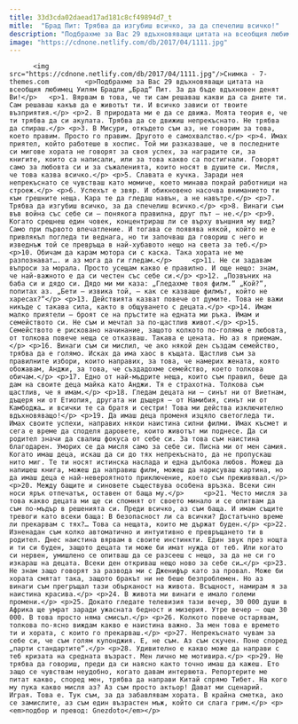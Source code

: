 ```yaml
---
title: 33d3cda02daead17ad181c8cf49894d7_t
mitle:  "Брад Пит: Трябва да изгубиш всичко, за да спечелиш всичко!"
description: "Подбрахме за Вас 29 вдъхновяващи цитата на всеобщия любимец Уилям Брадли „Брад“ Пит. За да бъде вдъхновен денят Ви! 1. Вярвам в това, че ти сам решаваш какви да са дните ти. Сам решаваш какъв да е животът ти. И всичко зависи от твоите възприятия. 2. В природата ми е да се движа. Моята теория …"
image: "https://cdnone.netlify.com/db/2017/04/1111.jpg"
---
```


          <img src="https://cdnone.netlify.com/db/2017/04/1111.jpg"/>Снимка - 7-themes.com         <p>Подбрахме за Вас 29 вдъхновяващи цитата на всеобщия любимец Уилям Брадли „Брад“ Пит. За да бъде вдъхновен денят Ви!</p>   <p>1. Вярвам в това, че ти сам решаваш какви да са дните ти. Сам решаваш какъв да е животът ти. И всичко зависи от твоите възприятия.</p> <p>2. В природата ми е да се движа. Моята теория е, че ти трябва да си акулата. Трябва да се движиш непрекъснато. Не трябва да спираш.</p> <p>3. В Мисури, откъдето съм аз, не говорим за това, което правим. Просто го правим. Другото е самохвалство.</p> <p>4. Имах приятел, който работеше в хоспис. Той ми разказваше, че в последните си мигове хората не говорят за своя успех, за наградите си, за книгите, които са написали, или за това какво са постигнали. Говорят само за любовта си и за съжаленията, които носят в душите си. Мисля, че това казва всичко.</p> <p>5. Славата е кучка. Заради нея непрекъснато се чувстваш като момиче, което минава покрай работници на строеж.</p> <p>6. Успехът е звяр. И обикновено насочва вниманието ти към грешните неща. Кара те да гледаш навън, а не навътре.</p> <p>7. Трябва да изгубиш всичко, за да спечелиш всичко.</p> <p>8. Винаги съм във война със себе си – понякога правилна, друг път – не.</p> <p>9. Когато срещнеш един човек, концентрираш ли се върху външния му вид? Само при първото впечатление. И тогава се появява някой, който не е привлякъл погледа ти веднага, но ти започваш да говориш с него и изведнъж той се превръща в най-хубавото нещо на света за теб.</p> <p>10. Обичам да карам мотора си с каска. Така хората не ме разпознават…. и аз мога да ги гледам.</p>     <p>11. Не си задавам въпроси за морала. Просто усещам какво е правилно. И още нещо: знам, че най-важното е да си честен със себе си.</p> <p>12. „Позвъних на баба си и дядо си. Дядо ми ми каза: „Гледахме твоя филм.“ „Кой?“, попитах аз. „Бети – извика той, – как се казваше филмът, който не харесах?“</p> <p>13. Действията казват повече от думите. Това не важи никъде с такава сила, както в общуването с децата.</p> <p>14. Имам малко приятели – броят се на пръстите на едната ми ръка. Имам и семейството си. Не съм и мечтал за по-щастлив живот.</p> <p>15. Семейството е рисковано начинание, защото колкото по-голяма е любовта, от толкова повече неща се отказваш. Такава е цената. Но аз я приемам.</p> <p>16. Винаги съм си мислил, че ако някой ден създам семейство, трябва да е голямо. Исках да има хаос в къщата. Щастлив съм за правилните избори, които направих, за това, че намерих жената, която обожавам, Анджи, за това, че създадохме семейство, което толкова обичам.</p> <p>17. Едно от най-мъдрите неща, които съм правил, беше да дам на своите деца майка като Анджи. Тя е страхотна. Толкова съм щастлив, че я имам.</p> <p>18. Гледам децата ни – синът ни от Виетнам, дъщеря ни от Етиопия, другата ни дъщеря – от Намибия, синът ни от Камбоджа… и всички те са братя и сестри! Това ми действа изключително вдъхновяващо!</p> <p>19. Да имаш деца променя изцяло светогледа ти. Имах своите успехи, направих някои наистина силни филми. Имах късмет и сега е време да споделя даровете, които животът ми поднесе. Да си родител значи да свалиш фокуса от себе си. За това съм наистина благодарен. Уморих се да мисля само за себе си. Писна ми от мен самия. Когато имаш деца, искаш да си до тях непрекъснато, да не пропускаш нито миг. Те ти носят истинска наслада и една дълбока любов. Можеш да напишеш книга, можеш да направиш филм, можеш да нарисуваш картина, но да имаш деца е най-невероятното приключение, което съм преживявал.</p> <p>20. Между бащите и синовете съществува особена връзка. Всеки син носи ярък отпечатък, оставен от баща му.</p>     <p>21. Често мисля за това какво децата ми ще си спомнят от своето минало и се опитвам да съм по-мъдър в решенията си. Преди всичко, аз съм баща. И имам същите тревоги като всеки баща: В безопасност ли са всички? Достатъчно време ли прекарвам с тях?… Това са нещата, които ме държат буден.</p> <p>22. Изненадан съм колко автоматично и интуитивно е превръщането ти в родител. Днес наистина вярвам в своите инстинкти. Един звук през нощта и ти си буден, защото децата ти може би имат нужда от теб. Или когато си нервен, умишлено се опитваш да се разсееш с нещо, за да не си го изкараш на децата. Всеки ден откриваш нещо ново за себе си…</p> <p>23. Не знам защо говорят за развода ми с Дженифър като за провал. Може би хората смятат така, защото бракът ни не беше безпроблемен. Но аз винаги съм прегръщал тази обърканост на живота. Всъщност, намирам я за наистина красива.</p> <p>24. В живота ми винаги е имало големи промени.</p> <p>25. Докато гледате телевизия тази вечер, 30 000 души в Африка ще умрат заради ужасната бедност и мизерия. Утре вечер – още 30 000. В това просто няма смисъл.</p> <p>26. Колкото повече остарявам, толкова по-ясно виждам какво е наистина важно. За мен това е времето ти и хората, с които го прекарваш.</p> <p>27. Непрекъснато чувам за себе си, че съм голям купонджия. Е, не съм. Аз съм скучен. Поне според „парти стандартите“.</p> <p>28. Удивително е какво може да направи с теб кризата на средната възраст. Мен лично ме мотивира.</p> <p>29. Не трябва да говориш, преди да си наясно както точно имаш да кажеш. Ето защо се чувствам неудобно, когато давам интервюта. Репортерите ме питат какво, според мен, трябва да направи Китай спрямо Тибет. На кого му пука какво мисля аз? Аз съм просто актьор! Дават ми сценарий. Играя. Това е. Тук съм, за да забавлявам хората. В крайна сметка, ако се замислите, аз съм един възрастен мъж, който си слага грим.</p> <p><em>подбор и превод: Gnezdoto</em></p>         
